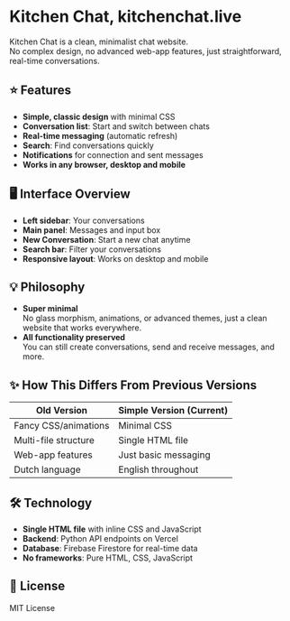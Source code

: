 # Kitchen Chat, kitchenchat.live

Kitchen Chat is a clean, minimalist chat website.  
No complex design, no advanced web-app features, just straightforward, real-time conversations.

## ⭐ Features

- **Simple, classic design** with minimal CSS
- **Conversation list**: Start and switch between chats
- **Real-time messaging** (automatic refresh)
- **Search**: Find conversations quickly
- **Notifications** for connection and sent messages
- **Works in any browser, desktop and mobile**

## 🖥️ Interface Overview

- **Left sidebar**: Your conversations
- **Main panel**: Messages and input box
- **New Conversation**: Start a new chat anytime
- **Search bar**: Filter your conversations
- **Responsive layout**: Works on desktop and mobile

## 💡 Philosophy

- **Super minimal**  
  No glass morphism, animations, or advanced themes, just a clean website that works everywhere.
- **All functionality preserved**  
  You can still create conversations, send and receive messages, and more.

## ✨ How This Differs From Previous Versions

| Old Version         | Simple Version (Current)      |
|---------------------|------------------------------ |
| Fancy CSS/animations| Minimal CSS                   |
| Multi-file structure| Single HTML file              |
| Web-app features    | Just basic messaging          |
| Dutch language      | English throughout            |

## 🛠️ Technology

- **Single HTML file** with inline CSS and JavaScript
- **Backend**: Python API endpoints on Vercel
- **Database**: Firebase Firestore for real-time data
- **No frameworks**: Pure HTML, CSS, JavaScript

## 📄 License

MIT License
